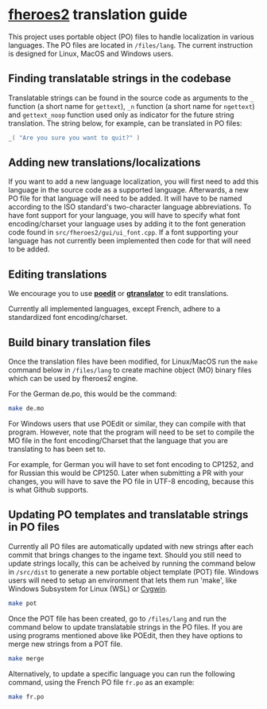 # [**fheroes2**](README.md) translation guide

This project uses portable object (PO) files to handle localization in various languages. The PO files are located in `/files/lang`. The current instruction is designed for Linux, MacOS and Windows users.

## Finding translatable strings in the codebase

Translatable strings can be found in the source code as arguments to the `_` function (a short name for `gettext`), `_n` function (a short name for `ngettext`) and `gettext_noop` function used only as indicator for the future string translation. The string below, for example, can be translated in PO files:

```cpp
_( "Are you sure you want to quit?" )
```

## Adding new translations/localizations

If you want to add a new language localization, you will first need to add this language in the source code as a supported language. Afterwards, a new PO file for that language will need to be added. It will have to be named according to the ISO standard's two-character language abbreviations.
To have font support for your language, you will have to specify what font encoding/charset your language uses by adding it to the font generation code found in `src/fheroes2/gui/ui_font.cpp`. If a font supporting your language has not currently been implemented then code for that will need to be added.

## Editing translations

We encourage you to use [**poedit**](https://poedit.net/) or [**gtranslator**](https://wiki.gnome.org/Apps/Gtranslator) to edit translations.

Currently all implemented languages, except French, adhere to a standardized font encoding/charset.

## Build binary translation files

Once the translation files have been modified, for Linux/MacOS run the `make` command below in `/files/lang` to create machine object (MO) binary files which can be used by fheroes2 engine.

For the German de.po, this would be the command:

```bash
make de.mo
```

For Windows users that use POEdit or similar, they can compile with that program. However, note that the program will need to be set to compile the MO file in the font encoding/Charset that the language that you are translating to has been set to.

For example, for German you will have to set font encoding to CP1252, and for Russian this would be CP1250. Later when submitting a PR with your changes, you will have to save the PO file in UTF-8 encoding, because this is what Github supports.

## Updating PO templates and translatable strings in PO files

Currently all PO files are automatically updated with new strings after each commit that brings changes to the ingame text. Should you still need to update strings locally, this can be acheived by running the command below in `/src/dist` to generate a new portable object template (POT) file. Windows users will need to setup an environment that lets them run 'make', like Windows Subsystem for Linux (WSL) or [Cygwin](https://www.cygwin.com/).

```bash
make pot
```

Once the POT file has been created, go to `/files/lang` and run the command below to update translatable strings in the PO files. If you are using programs mentioned above like POEdit, then they have options to merge new strings from a POT file.

```bash
make merge
```

Alternatively, to update a specific language you can run the following command, using the French PO file `fr.po` as an example:

```bash
make fr.po
```
